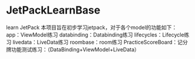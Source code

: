 # JetPackLearnBase
learn JetPack
本项目旨在初步学习jetpack，对于各个model的功能如下：
app：ViewModel练习
databinding：Databinding练习
lifecycles：Lifecycle练习
livedata：LiveData练习
roombase：room练习
PracticeScoreBoard：记分牌功能测试练习：（DataBinding+ViewModel+LiveData）  